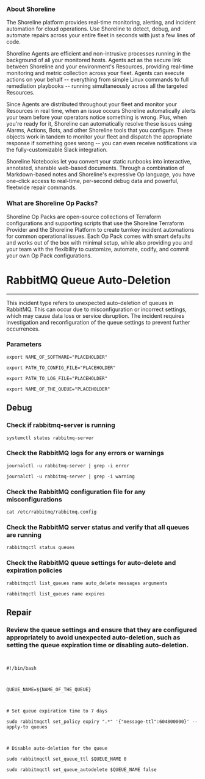 
### About Shoreline
The Shoreline platform provides real-time monitoring, alerting, and incident automation for cloud operations. Use Shoreline to detect, debug, and automate repairs across your entire fleet in seconds with just a few lines of code.

Shoreline Agents are efficient and non-intrusive processes running in the background of all your monitored hosts. Agents act as the secure link between Shoreline and your environment's Resources, providing real-time monitoring and metric collection across your fleet. Agents can execute actions on your behalf -- everything from simple Linux commands to full remediation playbooks -- running simultaneously across all the targeted Resources.

Since Agents are distributed throughout your fleet and monitor your Resources in real time, when an issue occurs Shoreline automatically alerts your team before your operators notice something is wrong. Plus, when you're ready for it, Shoreline can automatically resolve these issues using Alarms, Actions, Bots, and other Shoreline tools that you configure. These objects work in tandem to monitor your fleet and dispatch the appropriate response if something goes wrong -- you can even receive notifications via the fully-customizable Slack integration.

Shoreline Notebooks let you convert your static runbooks into interactive, annotated, sharable web-based documents. Through a combination of Markdown-based notes and Shoreline's expressive Op language, you have one-click access to real-time, per-second debug data and powerful, fleetwide repair commands.

### What are Shoreline Op Packs?
Shoreline Op Packs are open-source collections of Terraform configurations and supporting scripts that use the Shoreline Terraform Provider and the Shoreline Platform to create turnkey incident automations for common operational issues. Each Op Pack comes with smart defaults and works out of the box with minimal setup, while also providing you and your team with the flexibility to customize, automate, codify, and commit your own Op Pack configurations.

# RabbitMQ Queue Auto-Deletion
---

This incident type refers to unexpected auto-deletion of queues in RabbitMQ. This can occur due to misconfiguration or incorrect settings, which may cause data loss or service disruption. The incident requires investigation and reconfiguration of the queue settings to prevent further occurrences.

### Parameters
```shell
export NAME_OF_SOFTWARE="PLACEHOLDER"

export PATH_TO_CONFIG_FILE="PLACEHOLDER"

export PATH_TO_LOG_FILE="PLACEHOLDER"

export NAME_OF_THE_QUEUE="PLACEHOLDER"
```

## Debug

### Check if rabbitmq-server is running
```shell
systemctl status rabbitmq-server
```

### Check the RabbitMQ logs for any errors or warnings
```shell
journalctl -u rabbitmq-server | grep -i error

journalctl -u rabbitmq-server | grep -i warning
```

### Check the RabbitMQ configuration file for any misconfigurations
```shell
cat /etc/rabbitmq/rabbitmq.config
```

### Check the RabbitMQ server status and verify that all queues are running
```shell
rabbitmqctl status queues
```

### Check the RabbitMQ queue settings for auto-delete and expiration policies
```shell
rabbitmqctl list_queues name auto_delete messages arguments

rabbitmqctl list_queues name expires
```

## Repair

### Review the queue settings and ensure that they are configured appropriately to avoid unexpected auto-deletion, such as setting the queue expiration time or disabling auto-deletion.
```shell


#!/bin/bash



QUEUE_NAME=${NAME_OF_THE_QUEUE}



# Set queue expiration time to 7 days

sudo rabbitmqctl set_policy expiry ".*" '{"message-ttl":604800000}' --apply-to queues



# Disable auto-deletion for the queue

sudo rabbitmqctl set_queue_ttl $QUEUE_NAME 0

sudo rabbitmqctl set_queue_autodelete $QUEUE_NAME false


```